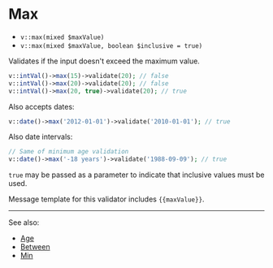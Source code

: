 # Max

- `v::max(mixed $maxValue)`
- `v::max(mixed $maxValue, boolean $inclusive = true)`

Validates if the input doesn't exceed the maximum value.

```php
v::intVal()->max(15)->validate(20); // false
v::intVal()->max(20)->validate(20); // false
v::intVal()->max(20, true)->validate(20); // true
```

Also accepts dates:

```php
v::date()->max('2012-01-01')->validate('2010-01-01'); // true
```

Also date intervals:

```php
// Same of minimum age validation
v::date()->max('-18 years')->validate('1988-09-09'); // true
```

`true` may be passed as a parameter to indicate that inclusive
values must be used.

Message template for this validator includes `{{maxValue}}`.

***
See also:

  * [Age](Age.md)
  * [Between](Between.md)
  * [Min](Min.md)
